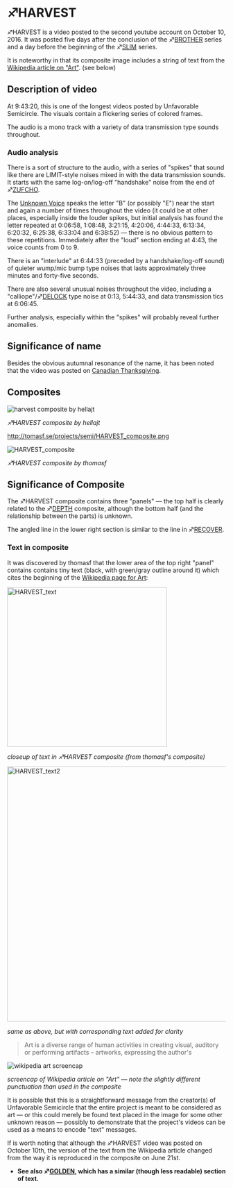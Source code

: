 # ♐HARVEST

♐HARVEST is a video posted to the second youtube account on October 10, 2016. It was posted five days after the conclusion of the ♐[BROTHER](BROTHER "wikilink") series and a day before the beginning of the ♐[SLIM](SLIM "wikilink") series.

It is noteworthy in that its composite image includes a string of text
from the [Wikipedia article on "Art"](https://en.wikipedia.org/wiki/Art). (see below)

## Description of video

At 9:43:20, this is one of the longest videos posted by Unfavorable
Semicircle. The visuals contain a flickering series of colored frames.

The audio is a mono track with a variety of data transmission type
sounds throughout.

### Audio analysis

There is a sort of structure to the audio, with a series of "spikes"
that sound like there are LIMIT-style noises mixed in with the data
transmission sounds. It starts with the same log-on/log-off "handshake"
noise from the end of ♐[ZUFCHO](ZUFCHO "wikilink").

The [Unknown Voice](Unknown_Voice "wikilink") speaks the letter "B" (or
possibly "E") near the start and again a number of times throughout the
video (it could be at other places, especially inside the louder spikes,
but initial analysis has found the letter repeated at 0:06:58, 1:08:48,
3:21:15, 4:20:06, 4:44:33, 6:13:34, 6:20:32, 6:25:38, 6:33:04 and
6:38:52) — there is no obvious pattern to these repetitions. Immediately
after the "loud" section ending at 4:43, the voice counts from 0 to 9.

There is an "interlude" at 6:44:33 (preceded by a handshake/log-off
sound) of quieter wump/mic bump type noises that lasts approximately
three minutes and forty-five seconds.

There are also several unusual noises throughout the video, including a
"calliope"/♐[DELOCK](DELOCK "wikilink") type noise at 0:13, 5:44:33, and
data transmission tics at 6:06:45.

Further analysis, especially within the "spikes" will probably reveal
further anomalies.

## Significance of name

Besides the obvious autumnal resonance of the name, it has been noted
that the video was posted on [Canadian Thanksgiving](https://en.wikipedia.org/wiki/Thanksgiving_\(Canada\)).

## Composites

![harvest composite by hellajt](https://user-images.githubusercontent.com/67172823/111562096-f5cc7600-876b-11eb-900f-1309c35f3cfa.png)

*♐HARVEST composite by hellajt*

<http://tomasf.se/projects/semi/HARVEST_composite.png>

![HARVEST_composite](https://user-images.githubusercontent.com/67172823/111562290-55c31c80-876c-11eb-9309-5ba062408818.png)


*♐HARVEST composite by thomasf*

## Significance of Composite

The ♐HARVEST composite contains three "panels" — the top half is clearly
related to the ♐[DEPTH](DEPTH "wikilink") composite, although the bottom
half (and the relationship between the parts) is unknown.

The angled line in the lower right section is similar to the line in
♐[RECOVER](RECOVER "wikilink").

### Text in composite

It was discovered by thomasf that the lower area of the top right
"panel" contains contains tiny text (black, with green/gray outline
around it) which cites the beginning of the [Wikipedia page for Art](https://en.wikipedia.org/wiki/Art):

<img width="368" alt="HARVEST_text" src="https://user-images.githubusercontent.com/67172823/111562833-3c6ea000-876d-11eb-9629-bffaf1b12b95.png">

*closeup of text in ♐HARVEST composite (from thomasf's composite)*

<img width="588" alt="HARVEST_text2" src="https://user-images.githubusercontent.com/67172823/111562875-4f817000-876d-11eb-9254-8688f6f7b8f1.png">

*same as above, but with corresponding text added for clarity*

> Art is a diverse range of human activities in creating visual,
> auditory or performing artifacts – artworks, expressing the author's

![wikipedia art screencap](https://user-images.githubusercontent.com/67172823/111562400-860abb00-876c-11eb-8727-28a4314fcf74.jpg)

*screencap of Wikipedia article on "Art" — note the slightly different
punctuation than used in the composite*

It is possible that this is a straightforward message from the
creator(s) of Unfavorable Semicircle that the entire project is meant to
be considered as art — or this could merely be found text placed in the
image for some other unknown reason — possibly to demonstrate that the
project's videos can be used as a means to encode "text" messages.

If is worth noting that although the ♐HARVEST video was posted on
October 10th, the version of the text from the Wikipedia article changed
from the way it is reproduced in the composite on June 21st.

  - **See also ♐[GOLDEN](GOLDEN "wikilink"), which has a similar (though
    less readable) section of text.**

